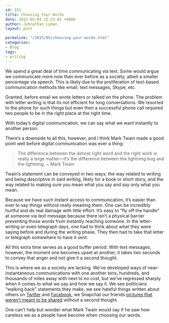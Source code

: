 ```yaml
---
id: 151
title: Choosing Your Words
date: 2015-05-04 15:23:01 +0000
author: Johnathan Lyman
layout: post

permalink: "/2015/05/choosing-your-words.html"
categories:
- Blog
tags:
- writing
---
```

We spend a great deal of time communicating via text. Some would argue we communicate more now than ever before as a society, albeit a smaller percentage via speech. This is likely due to the proliferation of text-based communication methods like email, text messages, Skype, etc.

Granted, before email we wrote letters or talked on the phone. The problem with letter writing is that its not efficient for long conversations. We resorted to the phone for such things but even then a successful phone call required two people to be in the right place at the right time.

With today’s digital communication, we can say what we want instantly to another person.

There’s a downside to all this, however, and I think Mark Twain made a good point well before digital communication was ever a thing:

> The difference between the almost right word and the right work is really a large matter—it’s the difference between the lightning bug and the lightning. ~ Mark Twain

Twain’s statement can be conveyed in two ways: the way related to writing and being descriptive in said writing, likely for a book or short story, and the way related to making sure you mean what you say and say only what you mean.

Because we have such instant access to communication, it’s easier than ever to say things without really meaning them. One can be incredibly hurtful and do real damage with little effort. It’s easy to “fly off the handle” at someone via text message because there isn’t a physical barrier preventing those words from instantly reaching someone. In the letter-writing or even telegraph days, one had to think about what they were saying before and during the writing phase. They then had to take that letter or telegraph somewhere to have it sent.

All this extra time serves as a good buffer period. With text messages, however, the moment one becomes upset at another, it takes two seconds to convey that anger and not give it a second thought.

This is where we as a society are lacking. We’ve developed ways of near-instantaneous communications with one another tens, hundreds, and thousands of miles away with next to no cost, but we’ve regressed sharply when it comes to what we say and how we say it. We see politicians “walking back” statements they make, we see hateful things written about others on [Twitter][2] and [Facebook][3], we Snapchat our friends [pictures that weren’t meant to be shared][4] without a second thought.

One can’t help but wonder what Mark Twain would say if he saw how careless we as a people have become when choosing our words.

[2]: http://www.theatlantic.com/technology/archive/2014/12/new-harassment-policy-for-twitter/383344/
[3]: https://www.facebook.com/help/116326365118751
[4]: https://www.google.com/search?client=safari&rls=en&q=snapchat+photo+leanks&ie=UTF-8&oe=UTF-8#rls=en&q=snapchat+photo+leaks